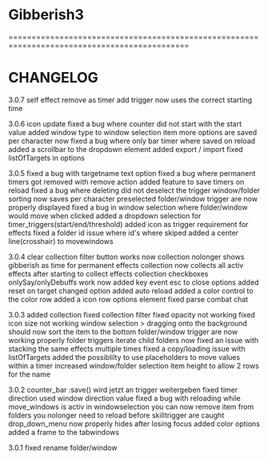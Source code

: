# Gibberish3
 

=============================================================================================
# CHANGELOG

3.0.7
self effect remove as timer add trigger now uses the correct starting time


3.0.6
icon update
fixed a bug where counter did not start with the start value
added window type to window selection item
more options are saved per character now
fixed a bug where only bar timer where saved on reload
added a scrollbar to the dropdown element
added export / import
fixed listOfTargets in options


3.0.5
fixed a bug with targetname text option
fixed a bug where permanent timers got removed with remove action
added feature to save timers on reload
fixed a bug where deleting did not deselect the trigger
window/folder sorting now saves per character
preselected folder/window trigger are now properly displayed
fixed a bug in window selection where folder/window would move when clicked
added a dropdown selection for timer_triggers(start/end/threshold)
added icon as trigger requirement for effects
fixed a folder id issue where id's where skiped
added a center line(crosshair) to movewindows


3.0.4
clear collection filter button works now
collection nolonger shows gibberish as time for permanent effects
collection now collects all activ effects after starting to collect effects
collection checkboxes onlySay/onlyDebuffs work now
added key event esc to close options
added reset on target changed option
added auto reload
added a color control to the color row
added a icon row options element
fixed parse combat chat


3.0.3
added collection
fixed collection filter
fixed opacity not working
fixed icon size not working
window selection > dragging onto the background should now sort the item to the bottom
folder/window trigger are now working properly
folder triggers iterate child folders now
fixed an issue with stacking the same effects multiple times
fixed a copy/loading issue with listOfTargets
added the possiblilty to use placeholders to move values within a timer
increased window/folder selection item height to allow 2 rows for the name


3.0.2
counter_bar :save() wird jetzt an trigger weitergeben
fixed timer direction used window direction value
fixed a bug with reloading while move_windows is activ
in windowselection you can now remove item from folders
you nolonger need to reload before skilltrigger are caught
drop_down_menu now properly hides after losing focus
added color options
added a frame to the tabwindows


3.0.1
fixed rename folder/window
